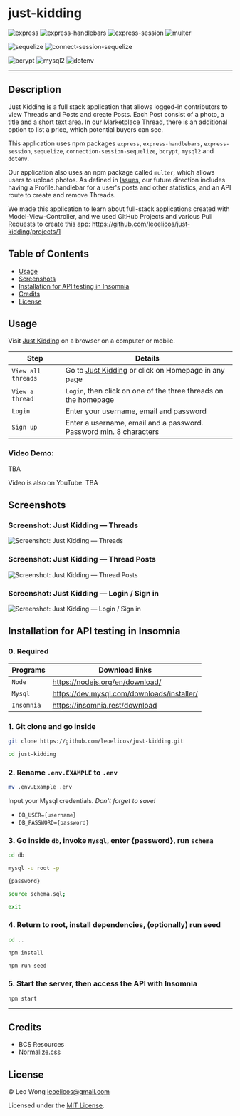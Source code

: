 # just-kidding

![express](https://img.shields.io/badge/4.18.1-0?label=Express&style=for-the-badge&labelColor=white&color=black) ![express-handlebars](https://img.shields.io/badge/6.0.6-0?label=express-handlebars&style=for-the-badge&labelColor=white&color=black) ![express-session](https://img.shields.io/badge/1.17.3-0?label=express-session&style=for-the-badge&labelColor=white&color=black) ![multer](https://img.shields.io/badge/1.4.4-0?label=multer&style=for-the-badge&labelColor=white&color=black)

![sequelize](https://img.shields.io/badge/6.20.1-0?label=Sequelize&style=for-the-badge&labelColor=white&color=black) ![connect-session-sequelize](https://img.shields.io/badge/7.1.3-0?label=connect-session-sequelize&style=for-the-badge&labelColor=white&color=black)

![bcrypt](https://img.shields.io/badge/5.0.1-0?label=bcrypt&style=for-the-badge&labelColor=white&color=black) ![mysql2](https://img.shields.io/badge/2.3.3-0?label=mysql2&style=for-the-badge&labelColor=white&color=black) ![dotenv](https://img.shields.io/badge/16.0.1-0?label=dotenv&style=for-the-badge&labelColor=white&color=black)

---

## Description

Just Kidding is a full stack application that allows logged-in contributors to view Threads and Posts and create Posts. Each Post consist of a photo, a title and a short text area. In our Marketplace Thread, there is an additional option to list a price, which potential buyers can see.

This application uses npm packages `express`, `express-handlebars`, `express-session`, `sequelize`, `connection-session-sequelize`, `bcrypt`, `mysql2` and `dotenv`.

Our application also uses an npm package called `multer`, which allows users to upload photos. As defined in [Issues](https://github.com/leoelicos/just-kidding/issues), our future direction includes having a Profile.handlebar for a user's posts and other statistics, and an API route to create and remove Threads.

We made this application to learn about full-stack applications created with Model-View-Controller, and we used GitHub Projects and various Pull Requests to create this app: https://github.com/leoelicos/just-kidding/projects/1

## Table of Contents

-  [Usage](#usage)
-  [Screenshots](#screenshots)
-  [Installation for API testing in Insomnia](#installation-for-api-testing-in-insomnia)
-  [Credits](#credits)
-  [License](#license)

## Usage

Visit [Just Kidding](https://leoelicos-just-kidding.herokuapp.com/) on a browser on a computer or mobile.

| Step               | Details                                                                                              |
| ------------------ | ---------------------------------------------------------------------------------------------------- |
| `View all threads` | Go to [Just Kidding](https://leoelicos-just-kidding.herokuapp.com/) or click on Homepage in any page |
| `View a thread`    | `Login`, then click on one of the three threads on the homepage                                      |
| `Login`            | Enter your username, email and password                                                              |
| `Sign up`          | Enter a username, email and a password. Password min. 8 characters                                   |

### Video Demo:

TBA

Video is also on YouTube: TBA

## Screenshots

### Screenshot: Just Kidding — Threads

![Screenshot: Just Kidding — Threads](TBA)

### Screenshot: Just Kidding — Thread Posts

![Screenshot: Just Kidding — Thread Posts](TBA)

### Screenshot: Just Kidding — Login / Sign in

![Screenshot: Just Kidding — Login / Sign in](TBA)

## Installation for API testing in Insomnia

### 0. Required

| Programs   | Download links                             |
| ---------- | ------------------------------------------ |
| `Node`     | https://nodejs.org/en/download/            |
| `Mysql`    | https://dev.mysql.com/downloads/installer/ |
| `Insomnia` | https://insomnia.rest/download             |

### 1. Git clone and go inside

```sh
git clone https://github.com/leoelicos/just-kidding.git

cd just-kidding
```

### 2. Rename `.env.EXAMPLE` to `.env`

```sh
mv .env.Example .env
```

Input your Mysql credentials. _Don't forget to save!_

-  `DB_USER={username}`
-  `DB_PASSWORD={password}`

### 3. Go inside `db`, invoke `Mysql`, enter {password}, run `schema`

```sh
cd db

mysql -u root -p

{password}

source schema.sql;

exit
```

### 4. Return to root, install dependencies, (optionally) run seed

```sh
cd ..

npm install

npm run seed

```

### 5. Start the server, then access the API with Insomnia

```sh
npm start
```

---

## Credits

-  BCS Resources
-  [Normalize.css](https://necolas.github.io)

## License

&copy; Leo Wong <leoelicos@gmail.com>

Licensed under the [MIT License](./LICENSE).
